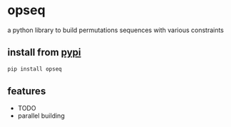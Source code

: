 # opseq
a python library to build permutations sequences with various constraints

## install from [pypi](https://pypi.org/project/opseq/)
```sh
pip install opseq
```

## features
- TODO
- parallel building
